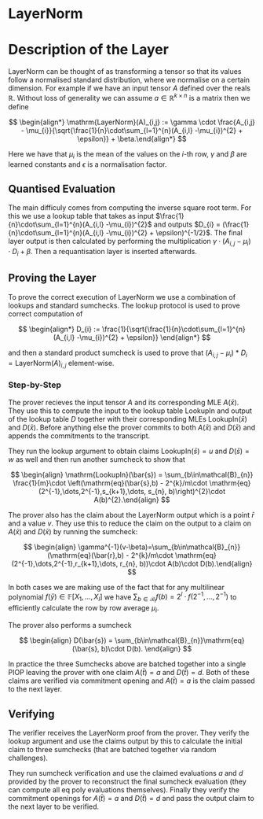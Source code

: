 # LayerNorm

# Description of the Layer

LayerNorm can be thought of as transforming a tensor so that its values follow a normalised standard distribution, where we normalise on a certain dimension. For example if we have an input tensor $` A `$ defined over the reals $` \mathbb{R}`$. Without loss of generality we can assume $`a \in \mathbb{R}^{k\times n}`$ is a matrix then we define

$$ \begin{align*} \mathrm{LayerNorm}(A)_{i,j} := \gamma \cdot \frac{A_{i,j} - \mu_{i}}{\sqrt{\frac{1}{n}\cdot\sum_{l=1}^{n}(A_{i,l} -\mu_{i})^{2} + \epsilon}} + \beta.\end{align*} $$

Here we have that $`\mu_{i}`$ is the mean of the values on the $`i`$-th row, $`\gamma `$ and $`\beta`$ are learned constants and $`\epsilon`$ is a normalisation factor.

## Quantised Evaluation

The main difficuly comes from computing the inverse square root term. For this we use a lookup table that takes as input $`\frac{1}{n}\cdot\sum_{l=1}^{n}(A_{i,l} -\mu_{i})^{2}`$ and outputs $`D_{i} = (\frac{1}{n}\cdot\sum_{l=1}^{n}(A_{i,l} -\mu_{i})^{2} + \epsilon)^{-1/2}`$. The final layer output is then calculated by performing the multiplication $`\gamma\cdot (A_{i,j} - \mu_{i})\cdot D_{i} + \beta`$. Then a requantisation layer is inserted afterwards.

## Proving the Layer

To prove the correct execution of LayerNorm we use a combination of lookups and standard sumchecks. The lookup protocol is used to prove correct computation of 

$$ \begin{align*} D_{i} := \frac{1}{\sqrt{\frac{1}{n}\cdot\sum_{l=1}^{n}(A_{i,l} -\mu_{i})^{2} + \epsilon}} \end{align*} $$

and then a standard product sumcheck is used to prove that $`(A_{i,j}-\mu_{i})* D_{i} = \mathrm{LayerNorm}(A)_{i,j}
`$ element-wise.

### Step-by-Step

The prover recieves the input tensor $`A`$ and its corresponding MLE $`A(\bar{x})`$. They use this to compute the input to the lookup table $`\mathrm{LookupIn}`$ and output of the lookup table $`D`$ together with their corresponding MLEs $`\mathrm{LookupIn}(\bar{x})`$ and $`D(\bar{x})`$. Before anything else the prover commits to both $`A(\bar{x})`$ and $`D(\bar{x})`$ and appends the commitments to the transcript.

They run the lookup argument to obtain claims $`\mathrm{LookupIn}(\bar{s}) = u`$ and $`D(\bar{s})=w`$ as well and then run another sumcheck to show that 

$$ \begin{align} \mathrm{LookupIn}(\bar{s}) = \sum_{b\in\mathcal{B}_{n}} \frac{1}{m}\cdot \left(\mathrm{eq}(\bar{s},b) - 2^{k}/m\cdot \mathrm{eq}(2^{-1},\dots,2^{-1},s_{k+1},\dots, s_{n}, b)\right)^{2}\cdot A(b)^{2}.\end{align} $$

The prover also has the claim about the LayerNorm output which is a point $`\bar{r}`$ and a value $`v`$. They use this to reduce the claim on the output to a claim on $`A(\bar{x})`$ and $`D(\bar{x})`$ by running the sumcheck:

$$ \begin{align} \gamma^{-1}(v-\beta)=\sum_{b\in\mathcal{B}_{n}}(\mathrm{eq}(\bar{r},b) - 2^{k}/m\cdot \mathrm{eq}(2^{-1},\dots,2^{-1},r_{k+1},\dots, r_{n}, b))\cdot A(b)\cdot D(b).\end{align} $$

In both cases we are making use of the fact that for any multilinear polynomial $`f(\bar{y})\in\mathbb{F}[X_{1},\dots,X_{l}]`$ we have $`\sum_{b\in\mathcal{B}_{l}} f(b) = 2^{l} \cdot f(2^{-1}, \dots, 2^{-1})`$ to efficiently calculate the row by row average $`\mu_{i}`$.

The prover also performs a sumcheck 

$$ \begin{align} D(\bar{s}) = \sum_{b\in\mathcal{B}_{n}}\mathrm{eq}(\bar{s}, b)\cdot D(b). \end{align} $$

In practice the three Sumchecks above are batched together into a single PIOP leaving the prover with one claim $`A(\bar{t}) = a`$ and $`D(\bar{t}) = d`$. Both of these claims are verified via commitment opening and $`A(\bar{t}) = a`$ is the claim passed to the next layer.

## Verifying 

The verifier receives the LayerNorm proof from the prover. They verify the lookup argument and use the claims output by this to calculate the initial claim to three sumchecks (that are batched together via random challenges).

They run sumcheck verification and use the claimed evaluations $`a`$ and $`d`$ provided by the prover to reconstruct the final sumcheck evaluation (they can compute all $`\mathrm{eq}`$ poly evaluations themselves). Finally they verify the commitment openings for $`A(\bar{t}) = a`$ and $`D(\bar{t}) = d`$ and pass the output claim to the next layer to be verified.